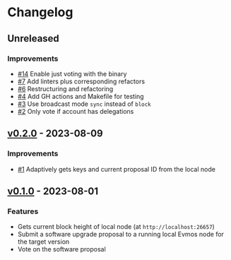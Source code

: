 <!--
Guiding Principles:

Changelogs are for humans, not machines.
There should be an entry for every single version.
The same types of changes should be grouped.
Versions and sections should be linkable.
The latest version comes first.
The release date of each version is displayed.
Mention whether you follow Semantic Versioning.

Usage:

Change log entries are to be added to the Unreleased section under the
appropriate stanza (see below). Each entry should ideally include a tag and
the Github issue reference in the following format:

* (<tag>) \#<issue-number> message

The issue numbers will later be link-ified during the release process so you do
not have to worry about including a link manually, but you can if you wish.

Types of changes (Stanzas):

"Features" for new features.
"Improvements" for changes in existing functionality.
"Deprecated" for soon-to-be removed features.
"Bug Fixes" for any bug fixes.
"Client Breaking" for breaking CLI commands and REST routes used by end-users.
"API Breaking" for breaking exported APIs used by developers building on SDK.
"State Machine Breaking" for any changes that result in a different AppState given same genesisState and txList.

Ref: https://keepachangelog.com/en/1.0.0/
-->

# Changelog

## Unreleased

### Improvements

- [#14](https://github.com/MalteHerrmann/upgrade-local-node-go/pull/14) Enable just voting with the binary
- [#7](https://github.com/MalteHerrmann/upgrade-local-node-go/pull/7) Add linters plus corresponding refactors
- [#6](https://github.com/MalteHerrmann/upgrade-local-node-go/pull/6) Restructuring and refactoring
- [#4](https://github.com/MalteHerrmann/upgrade-local-node-go/pull/4) Add GH actions and Makefile for testing
- [#3](https://github.com/MalteHerrmann/upgrade-local-node-go/pull/3) Use broadcast mode `sync` instead of `block`
- [#2](https://github.com/MalteHerrmann/upgrade-local-node-go/pull/2) Only vote if account has delegations

## [v0.2.0](https://github.com/MalteHerrmann/upgrade-local-node-go/releases/tag/v0.2.0) - 2023-08-09

### Improvements

- [#1](https://github.com/MalteHerrmann/upgrade-local-node-go/pull/1) Adaptively gets keys and current proposal ID from the local node

## [v0.1.0](https://github.com/MalteHerrmann/upgrade-local-node-go/releases/tag/v0.1.0) - 2023-08-01

### Features

- Gets current block height of local node (at `http://localhost:26657`)
- Submit a software upgrade proposal to a running local Evmos node for the target version
- Vote on the software proposal
